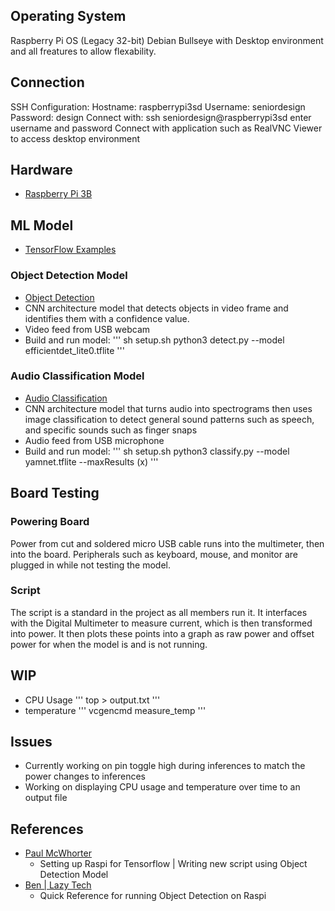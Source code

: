 ## Operating System
Raspberry Pi OS (Legacy 32-bit) Debian Bullseye with Desktop environment and all freatures to allow flexability.
## Connection
SSH Configuration: Hostname: raspberrypi3sd Username: seniordesign Password: design
Connect with: ssh seniordesign@raspberrypi3sd enter username and password
Connect with application such as RealVNC Viewer to access desktop environment

## Hardware
* [Raspberry Pi 3B](https://www.raspberrypi.com/products/raspberry-pi-3-model-b/)

## ML Model
* [TensorFlow Examples](https://github.com/tensorflow/examples/)

### Object Detection Model
* [Object Detection](https://github.com/tensorflow/examples/tree/master/lite/examples/object_detection/raspberry_pi)
* CNN architecture model that detects objects in video frame and identifies them with a confidence value.
* Video feed from USB webcam
* Build and run model:
 '''
 sh setup.sh
 python3 detect.py --model efficientdet_lite0.tflite
 '''

### Audio Classification Model
* [Audio Classification](https://github.com/tensorflow/examples/tree/master/lite/examples/audio_classification/raspberry_pi)
* CNN architecture model that turns audio into spectrograms then uses image classification to detect general sound patterns such as speech, and specific sounds such as finger snaps
* Audio feed from USB microphone
* Build and run model:
 '''
 sh setup.sh
 python3 classify.py --model yamnet.tflite --maxResults (x)
 '''

 ## Board Testing
 ### Powering Board
 Power from cut and soldered micro USB cable runs into the multimeter, then into the board.
 Peripherals such as keyboard, mouse, and monitor are plugged in while not testing the model.

 ### Script
 The script is a standard in the project as all members run it. It interfaces with the Digital Multimeter to measure current, which is then transformed into power. It then plots these points into a graph as raw power and offset power for when the model is and is not running.

 ## WIP
* CPU Usage
 '''
 top > output.txt
 '''
* temperature
 '''
 vcgencmd measure_temp
 '''


 ## Issues
 * Currently working on pin toggle high during inferences to match the power changes to inferences
 * Working on displaying CPU usage and temperature over time to an output file
 
 ## References
* [Paul McWhorter](https://www.youtube.com/watch?v=yE7Ve3U5Slw)
    - Setting up Raspi for Tensorflow | Writing new script using Object Detection Model
* [Ben | Lazy Tech](https://www.youtube.com/watch?v=kX6zWqMP9U4)
    - Quick Reference for running Object Detection on Raspi